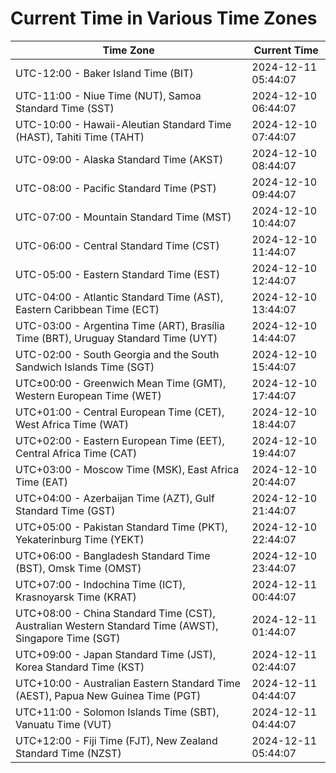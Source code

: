# Current Time in Various Time Zones

| Time Zone | Current Time |
|-----------|--------------|
| UTC-12:00 - Baker Island Time (BIT) | 2024-12-11 05:44:07 |
| UTC-11:00 - Niue Time (NUT), Samoa Standard Time (SST) | 2024-12-10 06:44:07 |
| UTC-10:00 - Hawaii-Aleutian Standard Time (HAST), Tahiti Time (TAHT) | 2024-12-10 07:44:07 |
| UTC-09:00 - Alaska Standard Time (AKST) | 2024-12-10 08:44:07 |
| UTC-08:00 - Pacific Standard Time (PST) | 2024-12-10 09:44:07 |
| UTC-07:00 - Mountain Standard Time (MST) | 2024-12-10 10:44:07 |
| UTC-06:00 - Central Standard Time (CST) | 2024-12-10 11:44:07 |
| UTC-05:00 - Eastern Standard Time (EST) | 2024-12-10 12:44:07 |
| UTC-04:00 - Atlantic Standard Time (AST), Eastern Caribbean Time (ECT) | 2024-12-10 13:44:07 |
| UTC-03:00 - Argentina Time (ART), Brasília Time (BRT), Uruguay Standard Time (UYT) | 2024-12-10 14:44:07 |
| UTC-02:00 - South Georgia and the South Sandwich Islands Time (SGT) | 2024-12-10 15:44:07 |
| UTC±00:00 - Greenwich Mean Time (GMT), Western European Time (WET) | 2024-12-10 17:44:07 |
| UTC+01:00 - Central European Time (CET), West Africa Time (WAT) | 2024-12-10 18:44:07 |
| UTC+02:00 - Eastern European Time (EET), Central Africa Time (CAT) | 2024-12-10 19:44:07 |
| UTC+03:00 - Moscow Time (MSK), East Africa Time (EAT) | 2024-12-10 20:44:07 |
| UTC+04:00 - Azerbaijan Time (AZT), Gulf Standard Time (GST) | 2024-12-10 21:44:07 |
| UTC+05:00 - Pakistan Standard Time (PKT), Yekaterinburg Time (YEKT) | 2024-12-10 22:44:07 |
| UTC+06:00 - Bangladesh Standard Time (BST), Omsk Time (OMST) | 2024-12-10 23:44:07 |
| UTC+07:00 - Indochina Time (ICT), Krasnoyarsk Time (KRAT) | 2024-12-11 00:44:07 |
| UTC+08:00 - China Standard Time (CST), Australian Western Standard Time (AWST), Singapore Time (SGT) | 2024-12-11 01:44:07 |
| UTC+09:00 - Japan Standard Time (JST), Korea Standard Time (KST) | 2024-12-11 02:44:07 |
| UTC+10:00 - Australian Eastern Standard Time (AEST), Papua New Guinea Time (PGT) | 2024-12-11 04:44:07 |
| UTC+11:00 - Solomon Islands Time (SBT), Vanuatu Time (VUT) | 2024-12-11 04:44:07 |
| UTC+12:00 - Fiji Time (FJT), New Zealand Standard Time (NZST) | 2024-12-11 05:44:07 |
